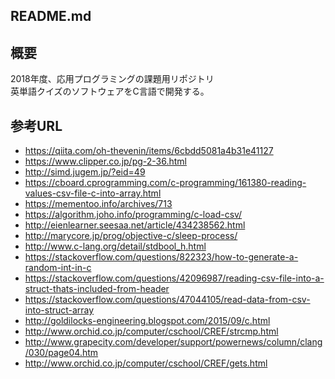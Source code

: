 ## README.md

## 概要
2018年度、応用プログラミングの課題用リポジトリ  
英単語クイズのソフトウェアをC言語で開発する。

## 参考URL
* https://qiita.com/oh-thevenin/items/6cbdd5081a4b31e41127  
* https://www.clipper.co.jp/pg-2-36.html  
* http://simd.jugem.jp/?eid=49  
* https://cboard.cprogramming.com/c-programming/161380-reading-values-csv-file-c-into-array.html  
* https://mementoo.info/archives/713  
* https://algorithm.joho.info/programming/c-load-csv/  
* http://eienlearner.seesaa.net/article/434238562.html  
* http://marycore.jp/prog/objective-c/sleep-process/
* http://www.c-lang.org/detail/stdbool_h.html
* https://stackoverflow.com/questions/822323/how-to-generate-a-random-int-in-c
* https://stackoverflow.com/questions/42096987/reading-csv-file-into-a-struct-thats-included-from-header
* https://stackoverflow.com/questions/47044105/read-data-from-csv-into-struct-array
* http://goldilocks-engineering.blogspot.com/2015/09/c.html
* http://www.orchid.co.jp/computer/cschool/CREF/strcmp.html
* http://www.grapecity.com/developer/support/powernews/column/clang/030/page04.htm
* http://www.orchid.co.jp/computer/cschool/CREF/gets.html